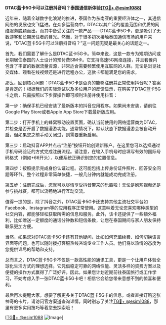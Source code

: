 **DTAC蓝卡5G卡可以注册抖音吗？泰国通信新体验[[TG💪+ @esim1088](https://t.me/s/esim1088)]**

近年来，随着全球数字化浪潮的推进，泰国作为东南亚的重要经济体之一，其通信网络的发展也突飞猛进。在众多运营商中，DTAC以其广泛的覆盖范围和优质的网络服务脱颖而出。而其中备受关注的一款产品——DTAC蓝卡5G卡，更是吸引了无数游客和长期居住者的目光。然而，对于很多初次接触泰国通信市场的用户来说，“DTAC蓝卡5G卡可以注册抖音吗？”这一问题无疑是最关心的话题之一。

首先，我们需要了解什么是DTAC蓝卡5G卡。简单来说，这是一款专为短期访问或长期居住泰国的人士设计的预付费SIM卡。它支持高速5G网络连接，并且套餐内包含了丰富的数据流量资源，非常适合需要频繁使用互联网的人群。无论是浏览社交媒体、观看在线视频还是进行远程办公，这款卡都能满足您的需求。

那么，回到核心问题：DTAC蓝卡5G卡是否真的能够注册并正常使用抖音呢？答案是肯定的！根据我们的实际测试以及多位用户的反馈显示，在购买了DTAC蓝卡5G卡之后，只需按照以下步骤操作即可顺利注册并使用抖音：

第一步：确保手机已经安装了最新版本的抖音应用程序。如果尚未安装，请前往Google Play Store或者Apple App Store下载最新版应用。

第二步：打开手机上的蜂窝移动设置页面，确认当前使用的网络运营商为DTAC，并检查是否开启了数据漫游功能。通常情况下，默认状态下数据漫游会被自动开启，但如果您之前手动关闭过，则需要重新启用。

第三步：启动抖音APP并点击“注册”按钮开始创建新账户。在这里您可以选择通过手机号码验证的方式完成注册流程。请注意，在输入手机号时应填写有效的国际号码格式（例如+66开头），以便系统正确识别您的位置信息。

第四步：按照提示完成身份认证过程。这可能包括上传身份证件照片、回答安全问题等环节。整个过程非常简单快捷，一般几分钟内就能成功完成注册。

第五步：注册完成后，您就可以尽情享受抖音带来的乐趣啦！无论是刷短视频还是参与挑战赛，都可以流畅地进行互动交流。

值得一提的是，除了抖音之外，DTAC蓝卡5G卡还支持其他主流社交平台如Facebook、Instagram等的应用程序正常使用。这意味着无论您喜欢哪种类型的社交内容，都能够轻松获取所需的信息和服务。此外，该卡还提供了一些额外福利，比如赠送一定额度的通话分钟数和短信条数，让您在泰国期间与家人朋友保持联系更加方便。

当然，如果您对DTAC蓝卡5G卡还有其他疑问，比如如何充值续费、如何切换语言界面等问题，也可以随时拨打客服热线咨询专业工作人员。他们将以热情的态度为您提供详尽的帮助和支持。

总而言之，DTAC蓝卡5G卡不仅是一款高性能的通讯工具，更是一个让用户体验全球化生活方式的理想选择。它凭借稳定可靠的网络性能、灵活多样的资费方案以及便捷的操作方式赢得了广泛好评。因此，如果您计划近期前往泰国旅行或工作学习，不妨考虑入手一张DTAC蓝卡5G卡吧！相信它会给您带来意想不到的惊喜和便利。

最后再次提醒大家，想要了解更多关于DTAC蓝卡5G卡的信息，或者直接订购这张神奇的卡片，请访问官方渠道查询详情。同时别忘了关注[TG💪+ @esim1088](https://t.me/s/esim1088)，那里有更多实用技巧等着您去探索哦！

[[TG💪+ @esim1088](https://t.me/s/esim1088) ![Image](https://i.postimg.cc/4NQfJmqS/Snipaste-2025-05-13-00-14-12.png)]
